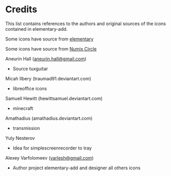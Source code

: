 # Credits

This list contains references to the authors and original sources of the icons contained in elementary-add.

Some icons have source from [elementary](http://danrabbit.deviantart.com/art/elementary-Icons-65437279)

Some icons have source from [Numix Circle](https://github.com/numixproject/numix-icon-theme-circle)

Aneurin Hall (aneurin.hall@gmail.com)
* Source tuxguitar

Micah Ilbery (traumad91.deviantart.com)
* libreoffice icons

Samuell Hewitt (hewittsamuel.deviantart.com)
* minecraft

Amathadius (amathadius.deviantart.com)
* transmission

Yuly Nesterov
* Idea for simplescreenrecorder to tray

Alexey Varfolomeev (varlesh@gmail.com)
* Author project elementary-add and designer all others icons


